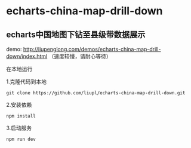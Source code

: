 # echarts-china-map-drill-down
## echarts中国地图下钻至县级带数据展示
demo: http://liupenglong.com/demos/echarts-china-map-drill-down/index.html
（速度较慢，请耐心等待）

在本地运行

1.克隆代码到本地 

`git clone https://github.com/liupl/echarts-china-map-drill-down.git`

2.安装依赖

`npm install`

3.启动服务

`npm run dev`